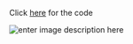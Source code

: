 Click [here](https://github.com/PrajwalRLJagtap/Analysis-of-Insaid-Telecom-Customer-Demographics/blob/main/EDA.ipynb) for the code

![enter image description here](https://imageio.forbes.com/specials-images/dam/imageserve/1148658688/960x0.jpg?fit=bounds&format=jpg&width=960)

